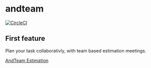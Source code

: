# andteam

[![CircleCI](https://circleci.com/gh/kriswep/tpp.svg?style=svg)](https://circleci.com/gh/kriswep/tpp)

## First feature

Plan your task collaborativly, with team based estimation meetings.

[AndTeam Estimation](https://estimation.andteam.app)
